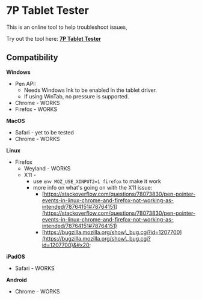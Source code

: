 # 7P Tablet Tester

This is an online tool to help troubleshoot issues,

Try out the tool here: [**7P Tablet Tester**](https://thesevenpens.github.io/HtmlTabletTester/)

## Compatibility

**Windows**

* Pen API:
  * Needs Windows Ink to be enabled in the tablet driver.&#x20;
  * If using WinTab, no pressure is supported.
* Chrome - WORKS
* Firefox - WORKS

**MacOS**

* Safari - yet to be tested
* Chrome -  WORKS

**Linux**

* Firefox
  * Weyland - WORKS
  * X11 -&#x20;
    * use `env MOZ_USE_XINPUT2=1 firefox` to make it work
    * more info on what's going on with the X11 issue:&#x20;
      * [https://stackoverflow.com/questions/78073830/pen-pointer-events-in-linux-chrome-and-firefox-not-working-as-intended/78764151#78764151](https://stackoverflow.com/questions/78073830/pen-pointer-events-in-linux-chrome-and-firefox-not-working-as-intended/78764151#78764151)
      * [https://bugzilla.mozilla.org/show\_bug.cgi?id=1207700](https://bugzilla.mozilla.org/show\_bug.cgi?id=1207700)&#x20;

**iPadOS**

* Safari - WORKS

**Android**

* Chrome - WORKS

